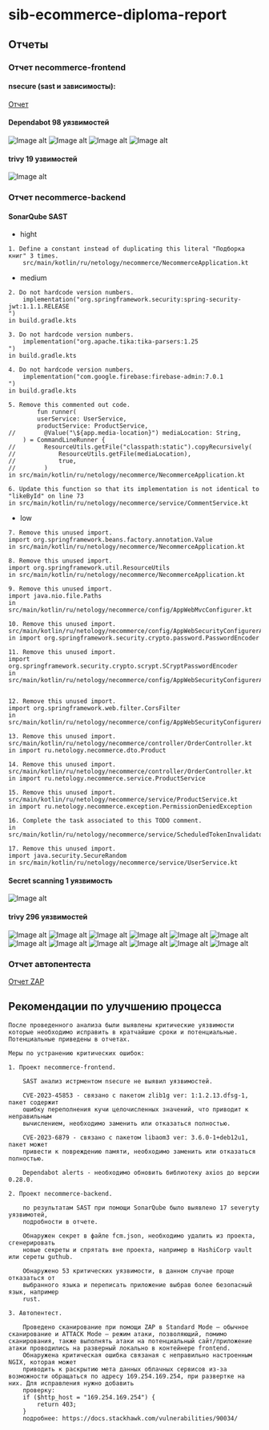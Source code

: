 # sib-ecommerce-diploma-report

## Отчеты
### Отчет necommerce-frontend
#### nsecure (sast и зависимосты):
[Отчет](assets/nsecure-result.json) 

#### Dependabot 98 уязвимостей
![Image alt](assets/dependabot_front_1.png "")
![Image alt](assets/dependabot_front_2.png "")
![Image alt](assets/dependabot_front_3.png "")
![Image alt](assets/dependabot_front_4.png "")

#### trivy 19 узвимостей
![Image alt](assets/trivy_front.png "")

### Отчет necommerce-backend
#### SonarQube SAST
* hight
```
1. Define a constant instead of duplicating this literal "Подборка книг" 3 times. 
    src/main/kotlin/ru/netology/necommerce/NecommerceApplication.kt
```
* medium
```
2. Do not hardcode version numbers.
    implementation("org.springframework.security:spring-security-jwt:1.1.1.RELEASE
") 
in build.gradle.kts

3. Do not hardcode version numbers.
    implementation("org.apache.tika:tika-parsers:1.25
") 
in build.gradle.kts

4. Do not hardcode version numbers.
    implementation("com.google.firebase:firebase-admin:7.0.1
") 
in build.gradle.kts

5. Remove this commented out code.
        fun runner(
        userService: UserService,
        productService: ProductService,
//        @Value("\${app.media-location}") mediaLocation: String,
    ) = CommandLineRunner {
//        ResourceUtils.getFile("classpath:static").copyRecursively(
//            ResourceUtils.getFile(mediaLocation),
//            true,
//        )
in src/main/kotlin/ru/netology/necommerce/NecommerceApplication.kt

6. Update this function so that its implementation is not identical to "likeById" on line 73 
in src/main/kotlin/ru/netology/necommerce/service/CommentService.kt
```
* low
```
7. Remove this unused import.
import org.springframework.beans.factory.annotation.Value
in src/main/kotlin/ru/netology/necommerce/NecommerceApplication.kt

8. Remove this unused import.
import org.springframework.util.ResourceUtils
in src/main/kotlin/ru/netology/necommerce/NecommerceApplication.kt

9. Remove this unused import.
import java.nio.file.Paths
in src/main/kotlin/ru/netology/necommerce/config/AppWebMvcConfigurer.kt

10. Remove this unused import.
src/main/kotlin/ru/netology/necommerce/config/AppWebSecurityConfigurerAdapter.kt
in import org.springframework.security.crypto.password.PasswordEncoder 

11. Remove this unused import.
import org.springframework.security.crypto.scrypt.SCryptPasswordEncoder 
in src/main/kotlin/ru/netology/necommerce/config/AppWebSecurityConfigurerAdapter.kt


12. Remove this unused import.
import org.springframework.web.filter.CorsFilter
in src/main/kotlin/ru/netology/necommerce/config/AppWebSecurityConfigurerAdapter.kt

13. Remove this unused import.
src/main/kotlin/ru/netology/necommerce/controller/OrderController.kt
in import ru.netology.necommerce.dto.Product

14. Remove this unused import.
src/main/kotlin/ru/netology/necommerce/controller/OrderController.kt
in import ru.netology.necommerce.service.ProductService

15. Remove this unused import.
src/main/kotlin/ru/netology/necommerce/service/ProductService.kt
in import ru.netology.necommerce.exception.PermissionDeniedException

16. Complete the task associated to this TODO comment.
in src/main/kotlin/ru/netology/necommerce/service/ScheduledTokenInvalidatorService.kt

17. Remove this unused import.
import java.security.SecureRandom
in src/main/kotlin/ru/netology/necommerce/service/UserService.kt
```

#### Secret scanning 1 уязвимость
![Image alt](assets/secret_scanning.png "")

#### trivy 296 уязвимостей
![Image alt](assets/trivy_back_1.png "")
![Image alt](assets/trivy_back_2.png "")
![Image alt](assets/trivy_back_3.png "")
![Image alt](assets/trivy_back_4.png "")
![Image alt](assets/trivy_back_5.png "")
![Image alt](assets/trivy_back_6.png "")
![Image alt](assets/trivy_back_7.png "")
![Image alt](assets/trivy_back_8.png "")
![Image alt](assets/trivy_back_9.png "")
![Image alt](assets/trivy_back_10.png "")
![Image alt](assets/trivy_back_11.png "")
![Image alt](assets/trivy_back_12.png "")

### Отчет автопентеста
[Отчет ZAP](assets/2024-11-12-ZAP-Report-.md) 

## Рекомендации по улучшению процесса
```
После проведенного анализа были выявлены критические уязвимости которые необходимо исправить в кратчайшие сроки и потенциальные. 
Потенциальные приведены в отчетах.

Меры по устранению критических ошибок:

1. Проект necommerce-frontend.

    SAST анализ истрментом nsecure не выявил уязвимостей.

    CVE-2023-45853 - связано с пакетом zlib1g ver: 1:1.2.13.dfsg-1, пакет содержит 
    ошибку переполнения кучи целочисленных значений, что приводит к неправильным 
    вычислением, необходимо заменить или отказаться полностью.

    CVE-2023-6879 - связано с пакетом libaom3 ver: 3.6.0-1+deb12u1, пакет может 
    привести к повреждению памяти, необходимо заменить или отказаться полностью.

    Dependabot alerts - необходимо обновить библиотеку axios до версии 0.28.0.

2. Проект necommerce-backend.

    по результатам SAST при помощи SonarQube было выявлено 17 severyty уязвимотей, 
    подробности в отчете. 

    Обнаружен секрет в файле fcm.json, необходимо удалить из проекта, сгенерировать 
    новые секреты и спрятать вне проекта, например в HashiCorp vault или сереты guthub.

    Обнаружено 53 критических уязвимости, в данном случае проще отказаться от 
    выбранного языка и переписать приложение выбрав более безопасный язык, например 
    rust.

3. Автопентест.

    Проведено сканирование при помощи ZAP в Standard Mode — обычное сканирование и ATTACK Mode — режим атаки, позволяющий, помимо сканирования, также выполнять атаки на потенциальный сайт/приложение атаки проводились на разверный локально в контейнере frontend.
    Обнаружена критическая ошибка связаная с неправильно настроенным NGIX, которая может
    приводить к раскрытию мета данных облачных сервисов из-за возможности обращаться по адресу 169.254.169.254, при развертке на них. Для исправления нужно добавить 
    проверку:    
    if ($http_host = "169.254.169.254") {
        return 403;
    }
    подробнее: https://docs.stackhawk.com/vulnerabilities/90034/    
```